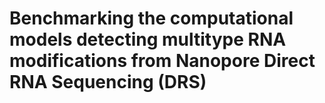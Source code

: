 # Benchmarking the computational models detecting multitype RNA modifications from Nanopore Direct RNA Sequencing (DRS)
